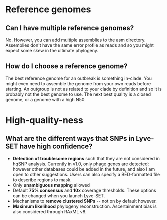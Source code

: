 Reference genomes
=================

Can I have multiple reference genomes?
--------------------------------------
No.  However, you can add multiple assemblies to the asm directory.  Assemblies don't have the same error profile as reads and so you might expect some skew in the ultimate phylogeny.

How do I choose a reference genome?
-----------------------------------
The best reference genome for an outbreak is something in-clade.  You might even need to assemble the genome from your own reads before starting.  An outgroup is not as related to your clade by definition and so it is probably not the best genome to use.  The next best quality is a closed genome, or a genome with a high N50.

High-quality-ness
=================

What are the different ways that SNPs in Lyve-SET have high confidence?
-----------------------------------------------------------------------
* **Detection of troublesome regions** such that they are not considered in hqSNP analysis.  Currently in v1.0, only phage genes are detected; however other databases could be added in the future, and also I am open to other suggestions.  Users can also specify a BED-formatted file to describe regions to mask.
* Only **unambiguous mapping** allowed
* Default **75% consensus** and **10x** coverage thresholds.  These options can be changed when you launch Lyve-SET.
* Mechanisms to **remove clustered SNPs** -- not on by default however.
* **Maximum likelihood** phylogeny reconstruction. Ascertainment bias is also considered through RAxML v8.
